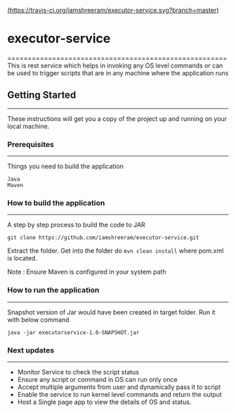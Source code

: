 
[(https://travis-ci.org/iamshreeram/executor-service.svg?branch=master)](https://travis-ci.org/iamshreeram/executor-service)

# executor-service
======================================================
This is rest service which helps in invoking any OS level commands or can be used to trigger scripts that are in any machine where the application runs


## Getting Started
------------------
These instructions will get you a copy of the project up and running on your local machine.

### Prerequisites
------------------
Things you need to build the application

```
Java
Maven
```

### How to build the application
------------------------------------
A step by step process to build the code to JAR

```
git clone https://github.com/iamshreeram/executor-service.git
```

Extract the folder. Get into the folder do `mvn clean install` where pom.xml is located.

Note : Ensure Maven is configured in your system path

### How to run the application
------------------------------------
Snapshot version of Jar would have been created in target folder. Run it with below command

```
java -jar executorservice-1.0-SNAPSHOT.jar
```

### Next updates
------------------
* Monitor Service to check the script status
* Ensure any script or command in OS can run only once
* Accept multiple arguments from user and dynamically pass it to script
* Enable the service to run kernel level commands and return the output
* Host a Single page app to view the details of OS and status.
